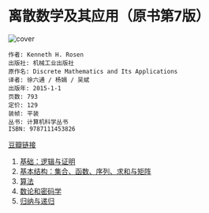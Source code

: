 # 离散数学及其应用（原书第7版）
![cover](https://img3.doubanio.com/view/subject/l/public/s28001321.jpg)

    作者: Kenneth H. Rosen 
    出版社: 机械工业出版社
    原作名: Discrete Mathematics and Its Applications
    译者: 徐六通 / 杨娟 / 吴斌 
    出版年: 2015-1-1
    页数: 793
    定价: 129
    装帧: 平装
    丛书: 计算机科学丛书
    ISBN: 9787111453826

[豆瓣链接](https://book.douban.com/subject/26316200/)


1. [基础：逻辑与证明](1-The-Foundations-Logic-and-Proofs.ipynb)
2. [基本结构：集合、函数、序列、求和与矩阵](2-Basic-Structures-Sets-Functions-Sequences-Sums-and-Matrices.ipynb)
3. [算法](3-Algorithms.ipynb)
4. [数论和密码学](4-Number-Theory-and-Cryptography.ipynb)
5. [归纳与递归](5-Induction-and-Recursion.ipynb)